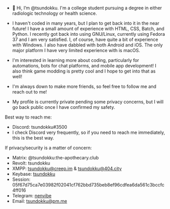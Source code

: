 - 👋 Hi, I’m @tsundokku. I'm a college student pursuing a degree in either radiologic technology or health science.

- I haven't coded in many years, but I plan to get back into it in the near future! I have a small amount of experience with HTML, CSS, Batch, and Python. I recently got back into using GNU/Linux, currently using Fedora 37 and I am very satisfied. I, of course, have quite a bit of experience with Windows. I also have dabbled with both Android and iOS. The only major platform I have very limited experience with is macOS.

- I'm interested in learning more about coding, particularly for automations, bots for chat platforms, and mobile app development! I also think game modding is pretty cool and I hope to get into that as well!

- I'm always down to make more friends, so feel free to follow me and reach out to me!

- My profile is currently private pending some privacy concerns, but I will go back public once I have confirmed my safety.

Best way to reach me:
- Discord: tsundokku#3500 
- I check Discord very frequently, so if you need to reach me immediately, this is the best way.

If privacy/security is a matter of concern:
- Matrix: @tsundokku:the-apothecary.club
- Revolt: tsundokku
- XMPP: tsundokku@creep.im & tsundokku@404.city
- Keybase: [tsundokku](https://keybase.io/tsundokku)
- Session: 05f67d75ca7e03982f02041cf762bbd735beb8ef96cdfea6da561c3bccfc4ff016
- Telegram: [nenvibe](https://t.me/nenvibe)
- Email: tsundokku@pm.me
